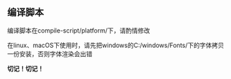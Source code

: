 ## 编译脚本
编译脚本在compile-script/platform/下，请酌情修改

在linux、macOS下使用时，请先把windows的C:/windows/Fonts/下的字体拷贝一份安装，否则字体渲染会出错

**切记！切记！**